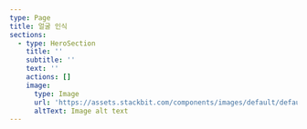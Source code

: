 ```yaml
---
type: Page
title: 얼굴 인식
sections:
  - type: HeroSection
    title: ''
    subtitle: ''
    text: ''
    actions: []
    image:
      type: Image
      url: 'https://assets.stackbit.com/components/images/default/default-image.png'
      altText: Image alt text
---
```

